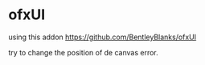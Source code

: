 # ofxUI


using this addon https://github.com/BentleyBlanks/ofxUI

try to change the position of de canvas error.
